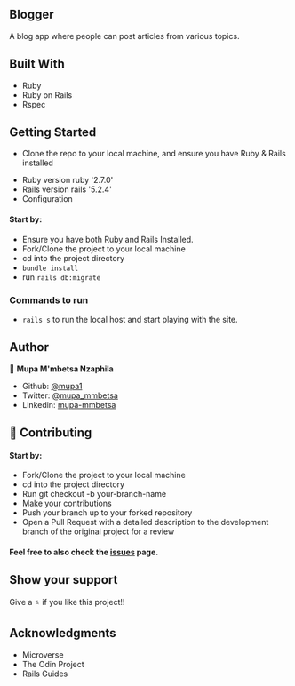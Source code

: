 ## Blogger
A blog app where people can post articles from various topics.

## Built With
- Ruby
- Ruby on Rails
- Rspec

## Getting Started
- Clone the repo to your local machine, and ensure you have Ruby & Rails installed
* Ruby version
  ruby '2.7.0'
* Rails version
  rails '5.2.4'
* Configuration
#### Start by:
- Ensure you have both Ruby and Rails Installed.
- Fork/Clone the project to your local machine
- cd into the project directory
- `bundle install`
- run `rails db:migrate`
### Commands to run
- `rails s` to run the local host and start playing with the site.
## Author
👤 **Mupa M'mbetsa Nzaphila**

- Github: [@mupa1](https://github.com/Mupa1)
- Twitter: [@mupa_mmbetsa](https://twitter.com/mupa_mmbetsa)
- Linkedin: [mupa-mmbetsa](https://www.linkedin.com/in/mupa-mmbetsa)

## 🤝 Contributing
#### Start by:
- Fork/Clone the project to your local machine
- cd into the project directory
- Run git checkout -b your-branch-name
- Make your contributions
- Push your branch up to your forked repository
- Open a Pull Request with a detailed description to the development branch of the original project for a review
#### Feel free to also check the [issues](https://github.com/Mupa1/blogger/issues) page.
## Show your support
Give a ⭐️ if you like this project!!
## Acknowledgments
- Microverse
- The Odin Project
- Rails Guides